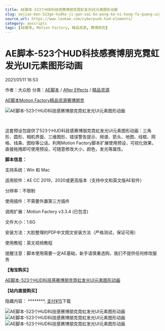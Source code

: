 ```yaml
---
title: AE脚本-523个HUD科技感赛博朋克霓虹发光UI元素图形动画
slug: aejiao-ben-523ge-hudke-ji-gan-sai-bo-peng-ke-ni-hong-fa-guang-uiyuan-su-tu-xing-dong-hua
source_url: https://www.lookae.com/cyberpunk-hud-elements/
category: aescripts
tags: [AE脚本, Motion Factory, 精品资源, 赛博朋克]
---
```

# AE脚本-523个HUD科技感赛博朋克霓虹发光UI元素图形动画

2021/01/11 16:53

作者：大众脸
分类：[AE脚本](https://www.lookae.com/after-effects/aescripts/) / [After Effects](https://www.lookae.com/after-effects/) / [精品资源](https://www.lookae.com/fufei/)

[AE脚本](https://www.lookae.com/tag/ae%e8%84%9a%e6%9c%ac/)[Motion Factory](https://www.lookae.com/tag/motion-factory/)[精品资源](https://www.lookae.com/tag/%e7%b2%be%e5%93%81%e8%b5%84%e6%ba%90/)[赛博朋克](https://www.lookae.com/tag/%e8%b5%9b%e5%8d%9a%e6%9c%8b%e5%85%8b/)

![AE脚本-523个HUD科技感赛博朋克霓虹发光UI元素图形动画](https://www.lookae.com/wp-content/uploads/2021/01/Cyberpunk-HUD-Elements-29060179.jpg "AE脚本-523个HUD科技感赛博朋克霓虹发光UI元素图形动画-LookAE.com")

[﻿﻿﻿](https://cloud.video.taobao.com//play/u/705956171/p/1/e/6/t/1/294250848006.mp4)

这套预设包提供了523个HUD科技感赛博朋克霓虹发光UI元素图形动画：三角形、圆形、相机界面、三维图形、错误警告提示、频谱、箭头、地图、线框、网格、线条、图标等公话。利用Motion Factory脚本扩展使用预设，可视化效果，直接拖拽即可使用预设，可随意修改大小，颜色，发光等属性。

**脚本信息：**

支持系统：Win 和 Mac

适用软件：AE CC 2019，2020或更高版本（支持中文和英文版AE软件）

分辨率：不限制

使用插件：不需要外置第三方插件

调用扩展：Motion Factory v3.3.4 (已包含)

文件大小：1.6G

安装方法：大脸整理的PDF中文图文安装方法（严格测试，保证可用）

使用教程：英文视频教程

提醒注意：脚本使用需要一定AE基础，新手请慎重选购，我们不提供任何修改服务

**【淘宝购买】**

[AE脚本-523个HUD科技感赛博朋克霓虹发光UI元素图形动画](https://item.taobao.com/item.htm?spm=a2126o.success.0.0.1edf4831wcT3Ci&id=636062005476)

**【站内直接购买】**

隐藏内容：
\*\*\*\*\*\*\*\*,
[支付¥15](https://www.lookae.com/wp-login.php?redirect_to=https%3A%2F%2Fwww.lookae.com%2Fcyberpunk-hud-elements%2F)下载

![AE脚本-523个HUD科技感赛博朋克霓虹发光UI元素图形动画](https://img.alicdn.com/imgextra/i4/705956171/O1CN01lgXIy91vSMm7sJXjo_!!705956171.jpg "AE脚本-523个HUD科技感赛博朋克霓虹发光UI元素图形动画-LookAE.com")![AE脚本-523个HUD科技感赛博朋克霓虹发光UI元素图形动画](https://img.alicdn.com/imgextra/i2/705956171/O1CN01k26RhI1vSMmCbuJjH_!!705956171.jpg "AE脚本-523个HUD科技感赛博朋克霓虹发光UI元素图形动画-LookAE.com")![AE脚本-523个HUD科技感赛博朋克霓虹发光UI元素图形动画](https://img.alicdn.com/imgextra/i2/705956171/O1CN01pUef2t1vSMm7sGrQL_!!705956171.jpg "AE脚本-523个HUD科技感赛博朋克霓虹发光UI元素图形动画-LookAE.com")
